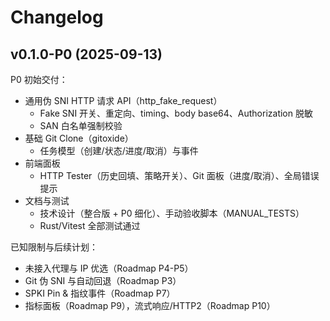 # Changelog

## v0.1.0-P0 (2025-09-13)

P0 初始交付：
- 通用伪 SNI HTTP 请求 API（http_fake_request）
  - Fake SNI 开关、重定向、timing、body base64、Authorization 脱敏
  - SAN 白名单强制校验
- 基础 Git Clone（gitoxide）
  - 任务模型（创建/状态/进度/取消）与事件
- 前端面板
  - HTTP Tester（历史回填、策略开关）、Git 面板（进度/取消）、全局错误提示
- 文档与测试
  - 技术设计（整合版 + P0 细化）、手动验收脚本（MANUAL_TESTS）
  - Rust/Vitest 全部测试通过

已知限制与后续计划：
- 未接入代理与 IP 优选（Roadmap P4-P5）
- Git 伪 SNI 与自动回退（Roadmap P3）
- SPKI Pin & 指纹事件（Roadmap P7）
- 指标面板（Roadmap P9），流式响应/HTTP2（Roadmap P10）
